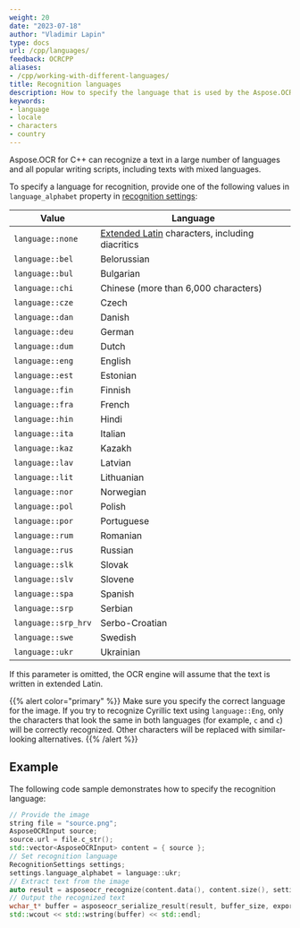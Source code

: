 ```yaml
---
weight: 20
date: "2023-07-18"
author: "Vladimir Lapin"
type: docs
url: /cpp/languages/
feedback: OCRCPP
aliases:
- /cpp/working-with-different-languages/
title: Recognition languages
description: How to specify the language that is used by the Aspose.OCR recognition engine.
keywords:
- language
- locale
- characters
- country
---
```


Aspose.OCR for C++ can recognize a text in a large number of languages and all popular writing scripts, including texts with mixed languages.

To specify a language for recognition, provide one of the following values in `language_alphabet` property in [recognition settings](https://reference.aspose.com/ocr/cpp/struct/recognition_settings):

Value | Language
----- | --------
`language::none` | [Extended Latin](/ocr/cpp/recognition-languages/#supported-characters) characters, including diacritics
`language::bel` | Belorussian
`language::bul` | Bulgarian
`language::chi` | Chinese (more than 6,000 characters)
`language::cze` | Czech
`language::dan` | Danish
`language::deu` | German
`language::dum` | Dutch
`language::eng` | English
`language::est` | Estonian
`language::fin` | Finnish
`language::fra` | French
`language::hin` | Hindi
`language::ita` | Italian
`language::kaz` | Kazakh
`language::lav` | Latvian
`language::lit` | Lithuanian
`language::nor` | Norwegian
`language::pol` | Polish
`language::por` | Portuguese
`language::rum` | Romanian
`language::rus` | Russian
`language::slk` | Slovak
`language::slv` | Slovene
`language::spa` | Spanish
`language::srp` | Serbian
`language::srp_hrv` | Serbo-Croatian
`language::swe` | Swedish
`language::ukr` | Ukrainian

If this parameter is omitted, the OCR engine will assume that the text is written in extended Latin.

{{% alert color="primary" %}}
Make sure you specify the correct language for the image. If you try to recognize Cyrillic text using `language::Eng`, only the characters that look the same in both languages (for example, `с` and `c`) will be correctly recognized. Other characters will be replaced with similar-looking alternatives.
{{% /alert %}}

## Example

The following code sample demonstrates how to specify the recognition language:

```cpp
// Provide the image
string file = "source.png";
AsposeOCRInput source;
source.url = file.c_str();
std::vector<AsposeOCRInput> content = { source };
// Set recognition language
RecognitionSettings settings;
settings.language_alphabet = language::ukr;
// Extract text from the image
auto result = asposeocr_recognize(content.data(), content.size(), settings);
// Output the recognized text
wchar_t* buffer = asposeocr_serialize_result(result, buffer_size, export_format::text);
std::wcout << std::wstring(buffer) << std::endl;
```

